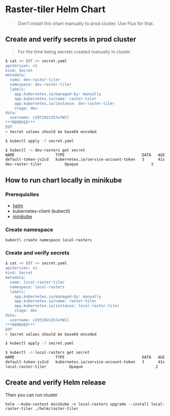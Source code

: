 # Raster-tiler Helm Chart

> Don't install this chart manually to prod cluster. Use Flux for that.

## Create and verify secrets in prod cluster
>For the time being secrets created manually in cluster

```bash
$ cat << EOT >> secret.yaml
apiVersion: v1
kind: Secret
metadata:
  name: dev-raster-tiler
  namespace: dev-raster-tiler
  labels:
    app.kubernetes.io/managed-by: manually
    app.kubernetes.io/name: raster-tiler
    app.kubernetes.io/instance: dev-raster-tiler
    stage: dev
data:
  username: c29tZXVzZXJuYW1l
***REMOVED***
EOT
> Secret values should be base64 encoded

$ kubectl apply -f secret.yaml 

$ kubectl -n dev-rasters get secret
NAME                  TYPE                                  DATA   AGE
default-token-jv2cd   kubernetes.io/service-account-token   3      41s
dev-raster-tiler          Opaque                                2      26s
```


## How to run chart locally in minikube

### Prerequisites
 - [helm](https://helm.sh/docs/intro/install/)
 - kubernetes-client (kubectl)
 - [minikube](https://minikube.sigs.k8s.io/docs/start/)

### Create namespace
```
kubectl create namespace local-rasters
```

### Create and verify secrets
```bash
$ cat << EOT >> secret.yaml
apiVersion: v1
kind: Secret
metadata:
  name: local-raster-tiler
  namespace: local-rasters
  labels:
    app.kubernetes.io/managed-by: manually
    app.kubernetes.io/name: raster-tiler
    app.kubernetes.io/instance: local-raster-tiler
    stage: dev
data:
  username: c29tZXVzZXJuYW1l
***REMOVED***
EOT
> Secret values should be base64 encoded

$ kubectl apply -f secret.yaml 

$ kubectl -n local-rasters get secret
NAME                  TYPE                                  DATA   AGE
default-token-jv2cd   kubernetes.io/service-account-token   3      41s
local-raster-tiler          Opaque                                2      26s
```

## Create and verify Helm release
Then you can run cluster
```
helm --kube-context minikube -n local-rasters upgrade --install local-raster-tiler ./helm/raster-tiler
```
